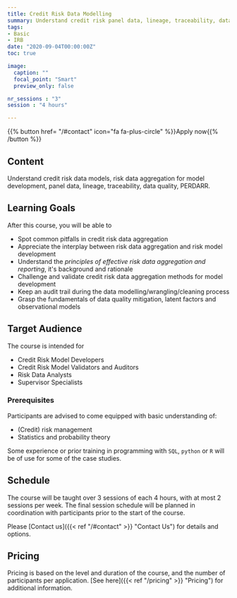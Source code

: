 ```yaml
---
title: Credit Risk Data Modelling
summary: Understand credit risk panel data, lineage, traceability, data quality, PERDARR.
tags:
- Basic
- IRB
date: "2020-09-04T00:00:00Z"
toc: true

image:
  caption: ""
  focal_point: "Smart"
  preview_only: false

nr_sessions : "3"
session : "4 hours"

---
```


{{% button href= "/#contact" icon="fa fa-plus-circle" %}}Apply now{{% /button %}}

## Content

Understand credit risk data models, risk data aggregation for model development, panel data, lineage, traceability, data quality, PERDARR.

## Learning Goals

After this course, you will be able to

 * Spot common pitfalls in credit risk data aggregation
 * Appreciate the interplay between risk data aggregation and risk model development
 * Understand the *principles of effective risk data aggregation and reporting*, it's background and rationale
 * Challenge and validate credit risk data aggregation methods for model development
 * Keep an audit trail during the data modelling/wrangling/cleaning process
 * Grasp the fundamentals of data quality mitigation, latent factors and observational models

## Target Audience

The course is intended for 

* Credit Risk Model Developers
* Credit Risk Model Validators and Auditors
* Risk Data Analysts
* Supervisor Specialists

### Prerequisites

Participants are advised to come equipped with basic understanding of:

 * (Credit) risk management
 * Statistics and probability theory

Some experience or prior training in programming with `SQL`, `python` or `R` will be of use for some of the case studies.


## Schedule

The course will be taught over 3 sessions of each 4 hours, with at most 2 sessions per week. The final session schedule will be planned in coordination with participants prior to the start of the course.

Please [Contact us]({{< ref "/#contact" >}} "Contact Us") for details and options.

## Pricing

Pricing is based on the level and duration of the course, and the number of participants per application. [See here]({{< ref "/pricing" >}} "Pricing") for additional information.
